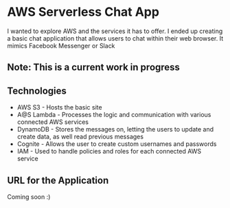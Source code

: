 # AWS Serverless Chat App
I wanted to explore AWS and the services it has to offer.  I ended up creating a basic chat application that allows users to chat within their web browser.  It mimics Facebook Messenger or Slack

## Note: This is a current work in progress

## Technologies

* AWS S3 - Hosts the basic site
* A@S Lambda - Processes the logic and communication with various connected AWS services 
* DynamoDB - Stores the messages on, letting the users to update and create data, as well read previous messages
* Cognite - Allows the user to create custom usernames and passwords 
* IAM - Used to handle policies and roles for each connected AWS service

## URL for the Application
Coming soon :)
